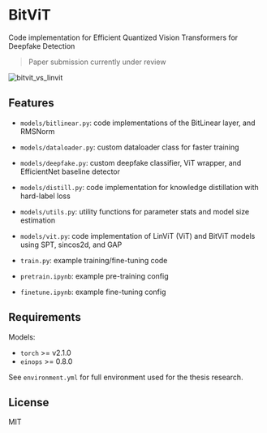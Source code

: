 # BitViT
Code implementation for Efficient Quantized Vision Transformers for Deepfake Detection
> Paper submission currently under review

![bitvit_vs_linvit](https://github.com/user-attachments/assets/db6f3a79-8014-43e4-b82b-810476502d41)

## Features

- `models/bitlinear.py`: code implementations of the BitLinear layer, and RMSNorm
- `models/dataloader.py`: custom dataloader class for faster training
- `models/deepfake.py`: custom deepfake classifier, ViT wrapper, and EfficientNet baseline detector
- `models/distill.py`: code implementation for knowledge distillation with hard-label loss
- `models/utils.py`: utility functions for parameter stats and model size estimation
- `models/vit.py`: code implementation of LinViT (ViT) and BitViT models using SPT, sincos2d, and GAP

- `train.py`: example training/fine-tuning code 
- `pretrain.ipynb`: example pre-training config
- `finetune.ipynb`: example fine-tuning config

## Requirements

Models:
  - `torch` >= v2.1.0
  - `einops` >= 0.8.0

See `environment.yml` for full environment used for the thesis research.

## License
MIT
